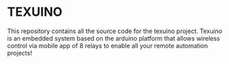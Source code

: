 # TEXUINO

This repository contains all the source code for the texuino project. Texuino is an embedded system based on the arduino platform that allows wireless control via mobile app of 8 relays to enable all your remote automation projects!
